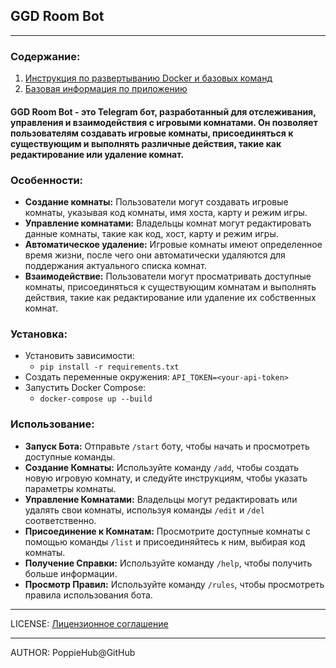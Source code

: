 ## GGD Room Bot

----

### Содержание:
1. [Инструкция по развертыванию Docker и базовых команд](./readme/dockerCommands.md)
2. [Базовая информация по приложению](./readme/basicInfo.md)

#### GGD Room Bot - это Telegram бот, разработанный для отслеживания, управления и взаимодействия с игровыми комнатами. Он позволяет пользователям создавать игровые комнаты, присоединяться к существующим и выполнять различные действия, такие как редактирование или удаление комнат.

### Особенности:
- **Создание комнаты:** Пользователи могут создавать игровые комнаты, указывая код комнаты, имя хоста, карту и режим игры.
- **Управление комнатами:** Владельцы комнат могут редактировать данные комнаты, такие как код, хост, карту и режим игры.
- **Автоматическое удаление:** Игровые комнаты имеют определенное время жизни, после чего они автоматически удаляются для поддержания актуального списка комнат.
- **Взаимодействие:** Пользователи могут просматривать доступные комнаты, присоединяться к существующим комнатам и выполнять действия, такие как редактирование или удаление их собственных комнат.

### Установка:
- Установить зависимости: 
  - ```pip install -r requirements.txt```
- Создать переменные окружения: `API_TOKEN=<your-api-token>`
- Запустить Docker Compose: 
  - ```docker-compose up --build```

### Использование:
- **Запуск Бота:** Отправьте `/start` боту, чтобы начать и просмотреть доступные команды.
- **Создание Комнаты:** Используйте команду `/add`, чтобы создать новую игровую комнату, и следуйте инструкциям, чтобы указать параметры комнаты.
- **Управление Комнатами:** Владельцы могут редактировать или удалять свои комнаты, используя команды `/edit` и `/del` соответственно.
- **Присоединение к Комнатам:** Просмотрите доступные комнаты с помощью команды `/list` и присоединяйтесь к ним, выбирая код комнаты.
- **Получение Справки:** Используйте команду `/help`, чтобы получить больше информации.
- **Просмотр Правил:** Используйте команду `/rules`, чтобы просмотреть правила использования бота.

----

LICENSE: [Лицензионное соглашение](./readme/license.md)

---

AUTHOR: PoppieHub@GitHub